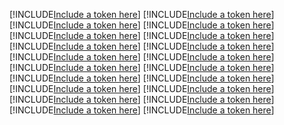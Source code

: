 [!INCLUDE[Include a token here](refs1533618463516/r1.md)]
[!INCLUDE[Include a token here](refs1533618463516/r2.md)]
[!INCLUDE[Include a token here](refs1533618463516/r3.md)]
[!INCLUDE[Include a token here](refs1533618463516/r4.md)]
[!INCLUDE[Include a token here](refs1533618463516/r5.md)]
[!INCLUDE[Include a token here](refs1533618463516/r6.md)]
[!INCLUDE[Include a token here](refs1533618463516/r7.md)]
[!INCLUDE[Include a token here](refs1533618463516/r8.md)]
[!INCLUDE[Include a token here](refs1533618463516/r9.md)]
[!INCLUDE[Include a token here](refs1533618463516/r10.md)]
[!INCLUDE[Include a token here](refs1533618463516/r11.md)]
[!INCLUDE[Include a token here](refs1533618463516/r12.md)]
[!INCLUDE[Include a token here](refs1533618463516/r13.md)]
[!INCLUDE[Include a token here](refs1533618463516/r14.md)]
[!INCLUDE[Include a token here](refs1533618463516/r15.md)]
[!INCLUDE[Include a token here](refs1533618463516/r16.md)]
[!INCLUDE[Include a token here](refs1533618463516/r17.md)]
[!INCLUDE[Include a token here](refs1533618463516/r18.md)]
[!INCLUDE[Include a token here](refs1533618463516/r19.md)]
[!INCLUDE[Include a token here](refs1533618463516/r20.md)]
